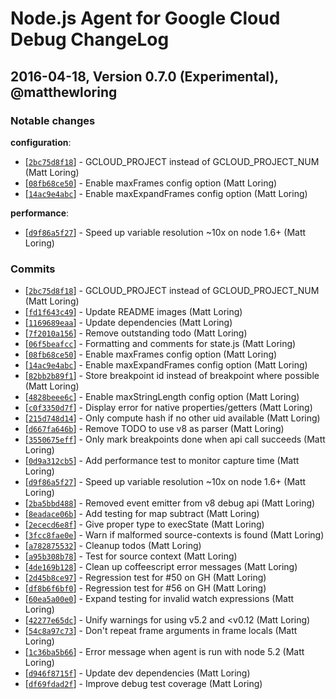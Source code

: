 # Node.js Agent for Google Cloud Debug ChangeLog

## 2016-04-18, Version 0.7.0 (Experimental), @matthewloring

### Notable changes

**configuration**:
  * [[`2bc75d8f18`](https://github.com/GoogleCloudPlatform/cloud-debug-nodejs/commit/2bc75d8f18)] - GCLOUD_PROJECT instead of GCLOUD_PROJECT_NUM (Matt Loring) 
  * [[`08fb68ce50`](https://github.com/GoogleCloudPlatform/cloud-debug-nodejs/commit/08fb68ce50)] - Enable maxFrames config option (Matt Loring) 
  * [[`14ac9e4abc`](https://github.com/GoogleCloudPlatform/cloud-debug-nodejs/commit/14ac9e4abc)] - Enable maxExpandFrames config option (Matt Loring) 

**performance**:
  * [[`d9f86a5f27`](https://github.com/GoogleCloudPlatform/cloud-debug-nodejs/commit/d9f86a5f27)] - Speed up variable resolution ~10x on node 1.6+ (Matt Loring) 

### Commits

* [[`2bc75d8f18`](https://github.com/GoogleCloudPlatform/cloud-debug-nodejs/commit/2bc75d8f18)] - GCLOUD_PROJECT instead of GCLOUD_PROJECT_NUM (Matt Loring) 
* [[`fd1f643c49`](https://github.com/GoogleCloudPlatform/cloud-debug-nodejs/commit/fd1f643c49)] - Update README images (Matt Loring) 
* [[`1169689eaa`](https://github.com/GoogleCloudPlatform/cloud-debug-nodejs/commit/1169689eaa)] - Update dependencies (Matt Loring) 
* [[`7f2010a156`](https://github.com/GoogleCloudPlatform/cloud-debug-nodejs/commit/7f2010a156)] - Remove outstanding todo (Matt Loring) 
* [[`06f5beafcc`](https://github.com/GoogleCloudPlatform/cloud-debug-nodejs/commit/06f5beafcc)] - Formatting and comments for state.js (Matt Loring) 
* [[`08fb68ce50`](https://github.com/GoogleCloudPlatform/cloud-debug-nodejs/commit/08fb68ce50)] - Enable maxFrames config option (Matt Loring) 
* [[`14ac9e4abc`](https://github.com/GoogleCloudPlatform/cloud-debug-nodejs/commit/14ac9e4abc)] - Enable maxExpandFrames config option (Matt Loring) 
* [[`82bb2b89f1`](https://github.com/GoogleCloudPlatform/cloud-debug-nodejs/commit/82bb2b89f1)] - Store breakpoint id instead of breakpoint where possible (Matt Loring) 
* [[`4828beee6c`](https://github.com/GoogleCloudPlatform/cloud-debug-nodejs/commit/4828beee6c)] - Enable maxStringLength config option (Matt Loring) 
* [[`c0f3350d7f`](https://github.com/GoogleCloudPlatform/cloud-debug-nodejs/commit/c0f3350d7f)] - Display error for native properties/getters (Matt Loring) 
* [[`215d748d14`](https://github.com/GoogleCloudPlatform/cloud-debug-nodejs/commit/215d748d14)] - Only compute hash if no other uid available (Matt Loring) 
* [[`d667fa646b`](https://github.com/GoogleCloudPlatform/cloud-debug-nodejs/commit/d667fa646b)] - Remove TODO to use v8 as parser (Matt Loring) 
* [[`3550675eff`](https://github.com/GoogleCloudPlatform/cloud-debug-nodejs/commit/3550675eff)] - Only mark breakpoints done when api call succeeds (Matt Loring) 
* [[`0d9a312cb5`](https://github.com/GoogleCloudPlatform/cloud-debug-nodejs/commit/0d9a312cb5)] - Add performance test to monitor capture time (Matt Loring) 
* [[`d9f86a5f27`](https://github.com/GoogleCloudPlatform/cloud-debug-nodejs/commit/d9f86a5f27)] - Speed up variable resolution ~10x on node 1.6+ (Matt Loring) 
* [[`2ba5bbd488`](https://github.com/GoogleCloudPlatform/cloud-debug-nodejs/commit/2ba5bbd488)] - Removed event emitter from v8 debug api (Matt Loring) 
* [[`8eadace06b`](https://github.com/GoogleCloudPlatform/cloud-debug-nodejs/commit/8eadace06b)] - Add testing for map subtract (Matt Loring) 
* [[`2ececd6e8f`](https://github.com/GoogleCloudPlatform/cloud-debug-nodejs/commit/2ececd6e8f)] - Give proper type to execState (Matt Loring) 
* [[`3fcc8fae0e`](https://github.com/GoogleCloudPlatform/cloud-debug-nodejs/commit/3fcc8fae0e)] - Warn if malformed source-contexts is found (Matt Loring) 
* [[`a782875532`](https://github.com/GoogleCloudPlatform/cloud-debug-nodejs/commit/a782875532)] - Cleanup todos (Matt Loring) 
* [[`a95b308b78`](https://github.com/GoogleCloudPlatform/cloud-debug-nodejs/commit/a95b308b78)] - Test for source context (Matt Loring) 
* [[`4de169b128`](https://github.com/GoogleCloudPlatform/cloud-debug-nodejs/commit/4de169b128)] - Clean up coffeescript error messages (Matt Loring) 
* [[`2d45b8ce97`](https://github.com/GoogleCloudPlatform/cloud-debug-nodejs/commit/2d45b8ce97)] - Regression test for #50 on GH (Matt Loring) 
* [[`df8b6f6bf0`](https://github.com/GoogleCloudPlatform/cloud-debug-nodejs/commit/df8b6f6bf0)] - Regression test for #56 on GH (Matt Loring) 
* [[`60ea5a00e0`](https://github.com/GoogleCloudPlatform/cloud-debug-nodejs/commit/60ea5a00e0)] - Expand testing for invalid watch expressions (Matt Loring) 
* [[`42277e65dc`](https://github.com/GoogleCloudPlatform/cloud-debug-nodejs/commit/42277e65dc)] - Unify warnings for using v5.2 and <v0.12 (Matt Loring) 
* [[`54c8a97c73`](https://github.com/GoogleCloudPlatform/cloud-debug-nodejs/commit/54c8a97c73)] - Don't repeat frame arguments in frame locals (Matt Loring) 
* [[`1c36ba5b66`](https://github.com/GoogleCloudPlatform/cloud-debug-nodejs/commit/1c36ba5b66)] - Error message when agent is run with node 5.2 (Matt Loring) 
* [[`d946f8715f`](https://github.com/GoogleCloudPlatform/cloud-debug-nodejs/commit/d946f8715f)] - Update dev dependencies (Matt Loring) 
* [[`df69fdad2f`](https://github.com/GoogleCloudPlatform/cloud-debug-nodejs/commit/df69fdad2f)] - Improve debug test coverage (Matt Loring)
